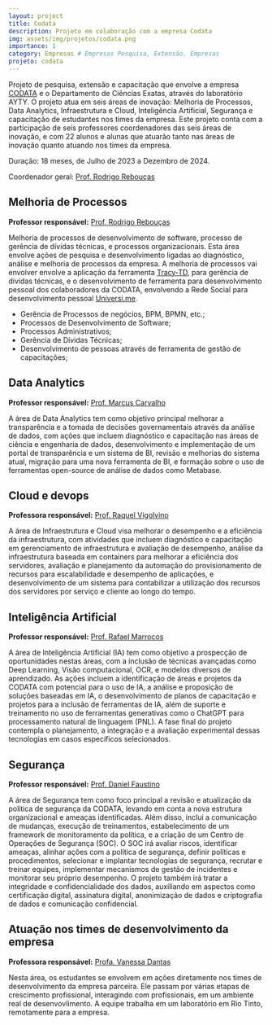 ```yaml
---
layout: project
title: Codata
description: Projeto em colaboração com a empresa Codata
img: assets/img/projetos/codata.png
importance: 1
category: Empresas # Empresas Pesquisa, Extensão, Empresas
projeto: codata
---
```


Projeto de pesquisa, extensão e capacitação que envolve a empresa [CODATA](https://codata.pb.gov.br) e o Departamento de Ciências Exatas, através do laboratório AYTY. O projeto atua em seis áreas de inovação: Melhoria de Processos, Data Analytics, Infraestrutura e Cloud, Inteligência Artificial, Segurança e capacitação de estudantes nos times da empresa. Este projeto conta com a participação de seis professores coordenadores das seis áreas de inovação, e com 22 alunos e alunas que atuarão tanto nas áreas de inovação quanto atuando nos times da empresa.

Duração: 18 meses, de Julho de 2023 a Dezembro de 2024.

Coordenador geral: [Prof. Rodrigo Rebouças](/equipe/rodrigor/)

## Melhoria de Processos

**Professor responsável:** [Prof. Rodrigo Rebouças](/equipe/rodrigor/)

Melhoria de processos de desenvolvimento de software, processo de gerência de dívidas técnicas, e processos organizacionais. Esta área envolve ações de pesquisa e desenvolvimento ligadas ao diagnóstico, análise e melhoria de processos da empresa. A melhoria de processos vai envolver envolve a aplicação da ferramenta [Tracy-TD](/projects/tracy-td/), para gerência de dívidas técnicas, e o desenvolvimento de ferramenta para desenvolvimento pessoal dos colaboradores da CODATA, envolvendo a Rede Social para desenvolvimento pessoal [Universi.me](/projects/universi.me/).

- Gerência de Processos de negócios, BPM, BPMN, etc.;
- Processos de Desenvolvimento de Software;
- Processos Administrativos;
- Gerência de Dívidas Técnicas;
- Desenvolvimento de pessoas através de ferramenta de gestão de capacitações;


## Data Analytics

**Professor responsável:** [Prof. Marcus Carvalho](/equipe/marcuswac/)

A área de Data Analytics tem como objetivo principal melhorar a transparência e a tomada de decisões governamentais através da análise de dados, com ações que incluem diagnóstico e capacitação nas áreas de ciência e engenharia de dados, desenvolvimento e implementação de um portal de transparência e um sistema de BI, revisão e melhorias do sistema atual, migração para uma nova ferramenta de BI, e formação sobre o uso de ferramentas open-source de análise de dados como Metabase.

## Cloud e devops

**Professora responsável:** [Prof. Raquel Vigolvino](/equipe/raquel_vigolvino/)

A área de Infraestrutura e Cloud visa melhorar o desempenho e a eficiência da infraestrutura, com atividades que incluem diagnóstico e capacitação em gerenciamento de infraestrutura e avaliação de desempenho, análise da infraestrutura baseada em containers para melhorar a eficiência dos servidores, avaliação e planejamento da automação do provisionamento de recursos para escalabilidade e desempenho de aplicações, e desenvolvimento de um sistema para contabilizar a utilização dos recursos dos servidores por serviço e cliente ao longo do tempo.


## Inteligência Artificial

**Professor responsável:** [Prof. Rafael Marrocos](/equipe/rafael_magalhaes/)

A área de Inteligência Artificial (IA) tem como objetivo a prospecção de oportunidades nestas áreas, com a inclusão de técnicas avançadas como Deep Learning, Visão computacional, OCR, e modelos diversos de aprendizado. As ações incluem a identificação de áreas e projetos da CODATA com potencial para o uso de IA, a análise e proposição de soluções baseadas em IA, o desenvolvimento de planos de capacitação e projetos para a inclusão de ferramentas de IA, além de suporte e treinamento no uso de ferramentas generativas como o ChatGPT para processamento natural de linguagem (PNL). A fase final do projeto contempla o planejamento, a integração e a avaliação experimental dessas tecnologias em casos específicos selecionados.
## Segurança

**Professor responsável:** [Prof. Daniel Faustino](/equipe/daniel_faustino/)

A área de Segurança tem como foco principal a revisão e atualização da política de segurança da CODATA, levando em conta a nova estrutura organizacional e ameaças identificadas. Além disso, inclui a comunicação de mudanças, execução de treinamentos, estabelecimento de um framework de monitoramento da política, e a criação de um Centro de Operações de Segurança (SOC). O SOC irá avaliar riscos, identificar ameaças, alinhar ações com a política de segurança, definir políticas e procedimentos, selecionar e implantar tecnologias de segurança, recrutar e treinar equipes, implementar mecanismos de gestão de incidentes e monitorar seu próprio desempenho. O projeto também irá tratar a integridade e confidencialidade dos dados, auxiliando em aspectos como certificação digital, assinatura digital, anonimização de dados e criptografia de dados e comunicação confidencial.

## Atuação nos times de desenvolvimento da empresa

**Professora responsável:** [Profa. Vanessa Dantas](/equipe/vanessa_dantas/)

Nesta área, os estudantes se envolvem em ações diretamente nos times de desenvolvimento da empresa parceira. Ele passam por várias etapas de crescimento profissional, interagindo com profissionais, em um ambiente real de desenvovlimento. A equipe trabalha em um laboratório em Rio Tinto, remotamente para a empresa.


